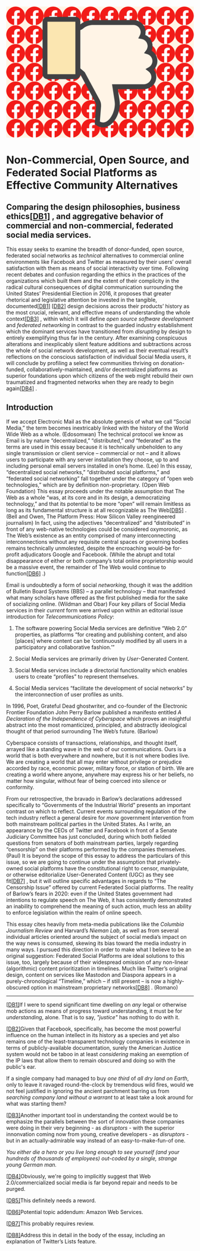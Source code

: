 ![Thumbs Down](thumb.jpg)

# Non-Commercial, Open Source, and Federated Social Platforms as Effective Community Alternatives

## Comparing the design philosophies, business ethics[[DB1\]](#_msocom_1) , and aggregative behavior of commercial and non-commercial, federated social media services.

This essay seeks to examine the breadth of donor-funded, open source, federated social networks as *technical* alternatives to commercial online environments like Facebook and Twitter as measured by their users’ overall satisfaction with them as means of social interactivity over time. Following recent debates and confusion regarding the ethics in the practices of the organizations which built them and the extent of their complicity in the radical cultural consequences of digital communication surrounding the United States’ Presidential Election in 2016, it proposes that greater rhetorical and legislative attention be invested in the tangible, documented[[DB1\]](#_msocom_1) [[DB2\]](#_msocom_2) design decisions across their products’ history as the most crucial, relevant, and effective means of understanding the whole context[[DB3\]](#_msocom_3) , within which it will define *open source software development* and *federated networking* in contrast to the guarded industry establishment which the dominant services have transitioned from *disrupting* by design to entirely exemplifying thus far in the century. After examining conspicuous alterations and inexplicably silent feature additions and subtractions across the whole of social network development, as well as their eventual result’s reflections on the conscious satisfaction of individual Social Media users, it will conclude by profiling a select few communities thriving on donation-funded, collaboratively-maintained, and/or decentralized platforms as superior foundations upon which citizens of the web might rebuild their own traumatized and fragmented networks when they are ready to begin again[[DB4\]](#_msocom_4) .

## Introduction

If we accept Electronic Mail as the absolute genesis of what we call “Social Media,” the term becomes inextricably linked with the history of the World Wide Web as a whole. (Edosomwan) The technical protocol we know as Email is by nature “decentralized,” “distributed,” *and* “federated” as the terms are used in this essay because it is technically unbeholden to any single transmission or client service – commercial or not – and it allows users to participate with any server installation they choose, up to and including personal email servers installed in one’s home. (Lee) In this essay, “decentralized social networks,” “distributed social platforms,” and “federated social networking” fall together under the category of “open web technologies,” which are by definition non-proprietary. (Open Web Foundation) This essay proceeds under the notable assumption that The Web as a whole “was, at its core and in its design, a democratizing technology,” and that its potential to be more “open” will remain limitless as long as its fundamental structure is at all recognizable as The Web[[DB5\]](#_msocom_5) . (Bell and Owen, The Platform Press: How Silicon Valley reengineered journalism) In fact, using the adjectives “decentralized” and “distributed” in front of any web-native technologies could be considered oxymoronic, as The Web’s existence as an entity comprised of many interconnecting interconnections without any requisite central spaces or governing bodies remains technically unmolested, despite the encroaching would-be for-profit adjudicators Google and Facebook. (While the abrupt and total disappearance of either or both company’s total online proprietorship would be a massive event, the remainder of The Web would continue to function[[DB6\]](#_msocom_6) .)

Email is undoubtedly a form of social *networking*, though it was the addition of Bulletin Board Systems (BBS) – a parallel technology – that manifested what many scholars have offered as the first published media for the sake of socializing online. (Wildman and Obar) Four key pillars of Social Media services in their *current* form were arrived upon within an editorial issue introduction for *Telecommunications Policy*:

1. The software powering Social Media services are definitive “Web 2.0” properties, as platforms “for creating and publishing content, and also [places] where content can be ‘continuously modified by all users in a participatory and collaborative fashion.’”

2. Social Media services are primarily driven by *User*-Generated Content.

3. Social Media services include a directorial functionality which enables users to create “profiles” to represent themselves.

4. Social Media services “facilitate the development of social networks” by the interconnection of user profiles as units.

In 1996, Poet, Grateful Dead ghostwriter, and co-founder of the Electronic Frontier Foundation John Perry Barlow published a manifesto entitled *A Declaration of the Independence of Cyberspace* which proves an insightful abstract into the most romanticized, principled, and abstractly ideological thought of that period surrounding The Web’s future. (Barlow)

Cyberspace consists of transactions, relationships, and thought itself, arrayed like a standing wave in the web of our communications. Ours is a world that is both everywhere and nowhere, but it is not where bodies live. We are creating a world that all may enter without privilege or prejudice accorded by race, economic power, military force, or station of birth. We are creating a world where anyone, anywhere may express his or her beliefs, no matter how singular, without fear of being coerced into silence or conformity.

From our retrospective, the bravado in Barlow’s declarations addressed specifically to “Governments of the Industrial World” presents an important contrast on which to reflect. Current events surrounding regulation of the tech industry reflect a general desire for *more* government intervention from both mainstream political parties in the United States. As I write, an appearance by the CEOs of Twitter and Facebook in front of a Senate Judiciary Committee has just concluded, during which both fielded questions from senators of both mainstream parties, largely regarding “censorship” on their platforms performed by the companies themselves. (Paul) It is beyond the scope of this essay to address the particulars of this issue, so we are going to continue under the assumption that privately-owned social platforms have the constitutional right to censor, manipulate, or otherwise editorialize User-Generated Content (UGC) as­ they see fit[[DB7\]](#_msocom_7) , but it will outline specific advantages in regards to “The Censorship Issue” offered by current Federated Social platforms. The reality of Barlow’s fears in 2020: even if the United States government had intentions to regulate speech on The Web, it has consistently demonstrated an inability to comprehend the meaning of such action, much less an ability to enforce legislation within the realm of online speech.

This essay cites heavily from meta-media publications like the *Columbia Journalism Review* and Harvard’s *Nieman Lab*, as well as from several individual articles oriented around the subject of social media’s impact on the way news is consumed, skewing its bias toward the media industry in many ways. I pursued this direction in order to make what I believe to be an original suggestion: Federated Social Platforms are ideal solutions to this issue, too, largely because of their widespread omission of any non-linear (algorithmic) content prioritization in timelines. Much like Twitter’s original design, content on services like Mastodon and Diaspora appears in a purely-chronological “Timeline,” which – if still present – is now a highly-obscured option in mainstream proprietary networks[[DB8\]](#_msocom_8) . (Romano) 

------



 [[DB1\]](#_msoanchor_1)If I were to spend significant time dwelling on *any* legal or otherwise mob actions as means of progress toward understanding, it must be for *understanding*, alone. That is to say, *"justice"* has nothing to do with it.



 [[DB2\]](#_msoanchor_2)Given that Facebook, specifically, has become the most powerful influence on the human intellect in its history as a species and yet also remains one of the least-transparent technology companies in existence in terms of publicly-available documentation, surely the American Justice system would not be taboo in at least *considering* making an exemption of the IP laws that allow them to remain obscured and doing so with the public's ear.

 

If a single company had managed to buy *one third* of *all dry land on Earth*, only to leave it ravaged round-the-clock by tremendous wild fires, would we not feel justified in ignoring the ancient parchment barring us from *searching company land without a warrant* to at least take a look around for what was starting them?



 [[DB3\]](#_msoanchor_3)Another important tool in understanding the context would be to emphasize the parallels between the sort of innovation these companies were doing in their very beginning - as *disruptors* - with the superior innonvation coming now from young, creative developers - as *disruptors* - but in an actually-admirable way instead of an easy-to-make-fun-of one.

 

*You either die a hero or you live long enough to see yourself (and your hundreds of thousands of employees) out-coded by a single, strange young German man.*



 [[DB4\]](#_msoanchor_4)Obviously, we're going to implicitly suggest that Web 2.0/commercialized social media is far beyond repair and needs to be purged.



 [[DB5\]](#_msoanchor_5)This definitely needs a reword.



 [[DB6\]](#_msoanchor_6)Potential topic addendum: Amazon Web Services. 



 [[DB7\]](#_msoanchor_7)This probably requires review.



 [[DB8\]](#_msoanchor_8)Address this in detail in the body of the essay, including an explanation of Twitter’s Lists feature.